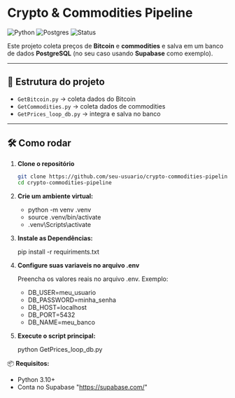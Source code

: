 # Crypto & Commodities Pipeline

![Python](https://img.shields.io/badge/python-3.10+-blue.svg)
![Postgres](https://img.shields.io/badge/PostgreSQL-Database-green)
![Status](https://img.shields.io/badge/status-Working-brightgreen)

Este projeto coleta preços de **Bitcoin** e **commodities** e salva em um banco de dados **PostgreSQL** (no seu caso usando **Supabase** como exemplo).

---

## 🚀 Estrutura do projeto
- `GetBitcoin.py` → coleta dados do Bitcoin  
- `GetCommodities.py` → coleta dados de commodities  
- `GetPrices_loop_db.py` → integra e salva no banco  

---

## 🛠️ Como rodar

1. **Clone o repositório**
   ```bash
   git clone https://github.com/seu-usuario/crypto-commodities-pipeline.git
   cd crypto-commodities-pipeline

3. **Crie um ambiente virtual:**
 
   - python -m venv .venv
   - source .venv/bin/activate   
   - .venv\Scripts\activate      

4. **Instale as Dependências:**
  
    pip install -r requiriments.txt

5. **Configure suas variaveis no arquivo .env**

   Preencha os valores reais no arquivo .env.
   Exemplo:
   
   - DB_USER=meu_usuario
   - DB_PASSWORD=minha_senha
   - DB_HOST=localhost
   - DB_PORT=5432
   - DB_NAME=meu_banco
 

6. **Execute o script principal:**
    
    python GetPrices_loop_db.py

📦 **Requisitos:**

   - Python 3.10+
   - Conta no Supabase "https://supabase.com/"
